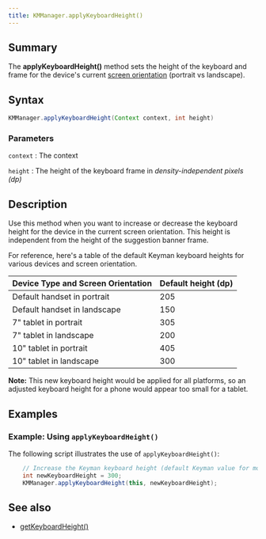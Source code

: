 ```yaml
---
title: KMManager.applyKeyboardHeight()
---
```


## Summary
The **applyKeyboardHeight()** method sets the height of the keyboard and frame for 
the device's current [screen orientation](https://developer.android.com/training/multiscreen/screensizes#TaskUseOriQuali) 
(portrait vs landscape).

## Syntax
```java
KMManager.applyKeyboardHeight(Context context, int height)
```

### Parameters

`context`
: The context

`height`
: The height of the keyboard frame in *density-independent pixels (dp)*

## Description
Use this method when you want to increase or decrease the keyboard height for 
the device in the current screen orientation. This height is independent from 
the height of the suggestion banner frame.

For reference, here's a table of the default Keyman keyboard heights for various devices and screen orientation.
 
 Device Type and Screen Orientation | Default height (dp) |
|-----------------------------------|---------------------|
| Default handset in portrait | 205 |
| Default handset in landscape | 150 |
| 7" tablet in portrait | 305 |
| 7" tablet in landscape | 200 |
| 10" tablet in portrait | 405 |
| 10" tablet in landscape | 300 |

**Note:** This new keyboard height would be applied for all platforms, so an 
adjusted keyboard height for a phone would appear too small for a tablet.

## Examples

### Example: Using `applyKeyboardHeight()`
The following script illustrates the use of `applyKeyboardHeight()`:

```java
    // Increase the Keyman keyboard height (default Keyman value for most phones is 205dp)
    int newKeyboardHeight = 300;
    KMManager.applyKeyboardHeight(this, newKeyboardHeight);
```

## See also
* [getKeyboardHeight()](getKeyboardHeight)
